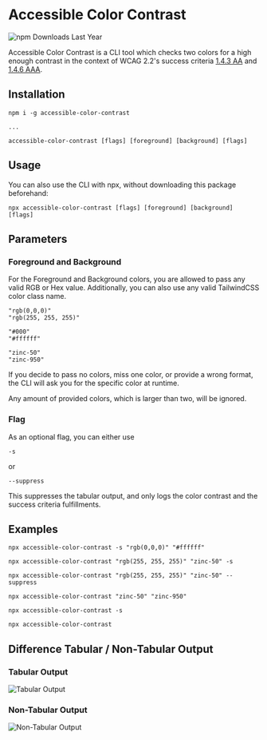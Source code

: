 # Accessible Color Contrast

![npm Downloads Last Year](https://img.shields.io/npm/dy/accessible-color-contrast)

Accessible Color Contrast is a CLI tool which checks two colors for a high enough contrast in the context of WCAG 2.2's success criteria [1.4.3 AA](https://www.w3.org/TR/WCAG22/#contrast-minimum) and [1.4.6 AAA](https://www.w3.org/TR/WCAG22/#contrast-enhanced).

## Installation

```
npm i -g accessible-color-contrast

...

accessible-color-contrast [flags] [foreground] [background] [flags]
```

## Usage

You can also use the CLI with npx, without downloading this package beforehand:

```
npx accessible-color-contrast [flags] [foreground] [background] [flags]
```

## Parameters

### Foreground and Background

For the Foreground and Background colors, you are allowed to pass any valid RGB or Hex value. Additionally, you can also use any valid TailwindCSS color class name.

```
"rgb(0,0,0)"
"rgb(255, 255, 255)"

"#000"
"#ffffff"

"zinc-50"
"zinc-950"
```

If you decide to pass no colors, miss one color, or provide a wrong format, the CLI will ask you for the specific color at runtime.

Any amount of provided colors, which is larger than two, will be ignored.

### Flag

As an optional flag, you can either use

```
-s
```

or

```
--suppress
```

This suppresses the tabular output, and only logs the color contrast and the success criteria fulfillments.

## Examples

```
npx accessible-color-contrast -s "rgb(0,0,0)" "#ffffff"

npx accessible-color-contrast "rgb(255, 255, 255)" "zinc-50" -s

npx accessible-color-contrast "rgb(255, 255, 255)" "zinc-50" --suppress

npx accessible-color-contrast "zinc-50" "zinc-950"

npx accessible-color-contrast -s

npx accessible-color-contrast
```

## Difference Tabular / Non-Tabular Output

### Tabular Output

![Tabular Output](https://github.com/user-attachments/assets/6a26f7fb-fc43-4a90-98bd-b3c7d9128bcd)

### Non-Tabular Output

![Non-Tabular Output](https://github.com/user-attachments/assets/a00efbf3-886e-44e6-9f15-9a137860b069)
